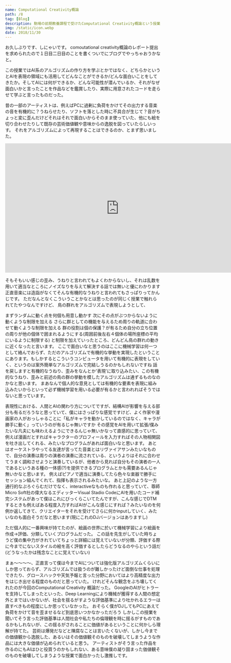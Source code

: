 ```yaml
---
name: Computational Creativity概論
path: /8
tag: [Blog]
description: 駒場の前期教養課程で受けたComputational Creativity概論という授業の感想
img: /static/icon.webp
date: 2018/11/30
---
```



お久しぶりです、しにゃいです。
comoutational creativity概論のレポート提出を求められたので１日目二日目のことを書くついでにブログでやっちゃおうかなと。

この授業ではAI系のアルゴリズムの作り方を学ぶとかではなく、どちらかというとAIを表現の領域にも活用してどんなことができるか/どんな面白いことをしてきたか。そしてAIには何ができるか、どんな可能性が潜んでいるか、それがなぜ面白いかと言ったことを作品などを鑑賞したり、実際に用意されたコードを走らせて学ぶと言ったものだった。

昔の一部のアーティストは、例えばPCに過剰に負荷をかけてその出力する音楽の音を有機的に？うねらせたり、ソフトを落とした時に不具合が生じて？音がちょっと変に歪んだけどそれはそれで面白いからそのまま使っていた、他にも絵を切り合わせたりして既存の芸術価値観や意味からの逸脱を図っていたらしいっす。
それをアルゴリズムによって再現することはできるのか、とまず思いました。
<iframe width="735" height="419" src="https://www.youtube.com/embed/jgxBFn3xCvo" frameborder="0" allow="accelerometer; autoplay; encrypted-media; gyroscope; picture-in-picture" allowfullscreen></iframe>

そもそもいい感じの歪み、うねりと言われてもよくわからないし、それは乱数を用いて適当なところにノイズなりを与えて解決する話では無いと優にわかります
正直音楽には造詣がなくてそんな有機的なうねりと言われてもさっぱりってかんじです。
ただなんとなくこういうことかなとは思ったのが同じく授業で触れられてたやつなんですけど、
鳥の群れをアルゴリズムで表現しようとして、

まずランダムに動く点を何個も用意し動かす
次にその点がぶつからないように動くような制限を加える
さらに群としての機能を与えるため周りの軌道に合わせて動くような制限を加える
群の役割は個の保護？が有るため自分の立ち位置の周りが他の個体で囲まれるようにする(周囲前後左右４個体の場所座標の平均にいるように制限する)
と制限を加えていったところ、どんどん鳥の群れの動きに近くなったと言います。
ここで面白いなと思うのはここに機械学習は何一つとして絡んでおらず、ただのアルゴリズムで有機的な挙動を実現したということにあります。もしかするとこういうコンピュータを用いて有機的に表現をしていく、というのは案外簡単なアルゴリズムで完結しうるのかもしれないですね
話を戻しますと有機的なうねり、歪みをなんとか'表現'に取り込みたい、この有機的なうねり、歪みと前述の鳥の群の挙動を模したアルゴリズムは通ずるものなのかなと思います。
まあなんで個人的な意見としては有機的な要素を表現に組み込みたいからといって必ず機械学習を用いる必要が有るかと言われればそうではないと思っています。

表現性における、人間とAIの関わり方についてですが、結構AIが影響を与える部分も有るだろうなと思っていて、僕にはさっぱりな感覚ですけど、よく作家や漫画家の人がおっしゃることに「私がキャラを動かしているのではなく、キャラが勝手に動く」っていうのが有るじゃ無いですか
その感覚をAIを用いて拡張/僕みたいな凡夫にも味わえるようにできるんじゃ無いかなって直感的に思っていて、例えば漫画だとすればキャラクターのプロフィールを入力すればその人物相関図を吐き出してくれる、みたいなプログラムがあれば面白いなと思います。
あとはオーケストラやってる友達が言ってた音楽とはリヴァイアサンみたいなもので、自分の演奏は周りの演者の演奏に流されている、というよりはそれに合わせてうまく調和させようと演奏しているが、他者から見れば自分もその演者の一人であるというある種の一体感(?)を提供できるプログラムとかも需要あるんじゃ無いかなと思います。
例えばピアノで適当に演奏してたら色々な楽器で勝手にセッション組んでくれて、指揮も表示されるみたいな。
あと上記のような一方通行的なぷろぐらむだけでなく、interactiveなものも作れると思っていて、尊師Micro Soft社の偉大なるエディッターVisual Stadio CodeにAIを用いたコード補完システムがあって僕はこれにびっくらこいてたんですが、こんな感じでDTMするときも例えばある程度入力すればAIがこんな感じにすれば？みたいなのを何例か返してきて、クリエイターをそれを受けてさらに何かinputしていく、みたいなのも面白そうだなと思います(現にこれのDJバージョンはありますし)

ただ個人的に一番興味が持てたのが、絵画の世界に於いて機械学習により絵画を作成→評価、分類していくプログラムだった。
この話を先生がしていた時ちょうど僕の集中力がきれていてちょっと詳細には覚えていないが分類、評価する際に今までにないスタイルの絵を高く評価するとしたらどうなるのやらという話だ(どうなったかは残念なことに覚えていない)


まぁ〜〜〜〜、正直言って僕は今までAIについては強化版アルゴリズムくらいにしか思っておらず、アルゴリズムでは扱うのが難しかったけど面倒な仕事を処理できたり、グロースハックや天気予報と言った分野においてはより高精度な出力をはじき出せる程度のものだと思っていた。
けれどそんな観念をぶち壊してくれたのが今回のComputational Creativity 概論だった。
GoogleのAIがヒトラーを支持してしまったといった、Deep Learningにより機械が獲得する人間の想定外とまではいかないが、社会を揺るがすような評価基準により吐かれるエラーは直すべきもの程度にしか思っていなかった。
おそらく僕がDJしてもPCにあえて負荷をかけて音を歪ませるなど到底思いつかなかっただろう
しかしこの授業を聞いてそう言った評価基準は人間社会や私たちの倫理観を時に揺るがすものであるかもしれないが、この揺るがされることに価値があるということに何かしら理解が持てた。
芸術は爆発だなどと陳腐なことは言いたくないが、しかし今までの価値観から逸脱した、あるいはその価値観そのものを破壊してしまうような作品には大きな価値が込められていると思う。
アーティストがそう言った作品を作るのにもAIはひと役買うのかもしれない、ある意味僕の凝り固まった価値観そのものを破壊してしまうような授業で面白かったし激推しです。